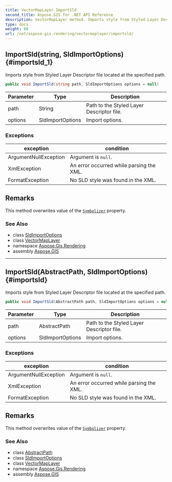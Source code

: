 ```yaml
---
title: VectorMapLayer.ImportSld
second_title: Aspose.GIS for .NET API Reference
description: VectorMapLayer method. Imports style from Styled Layer Descriptor file located at the specified path
type: docs
weight: 60
url: /net/aspose.gis.rendering/vectormaplayer/importsld/
---
```

## ImportSld(string, SldImportOptions) {#importsld_1}

Imports style from Styled Layer Descriptor file located at the specified path.

```csharp
public void ImportSld(string path, SldImportOptions options = null)
```

| Parameter | Type | Description |
| --- | --- | --- |
| path | String | Path to the Styled Layer Descriptor file. |
| options | SldImportOptions | Import options. |

### Exceptions

| exception | condition |
| --- | --- |
| ArgumentNullException | Argument is `null`. |
| XmlException | An error occurred while parsing the XML. |
| FormatException | No SLD style was found in the XML. |

## Remarks

This method overwrites value of the [`Symbolizer`](../symbolizer/) property.

### See Also

* class [SldImportOptions](../../../aspose.gis.rendering.sld/sldimportoptions/)
* class [VectorMapLayer](../)
* namespace [Aspose.Gis.Rendering](../../vectormaplayer/)
* assembly [Aspose.GIS](../../../)

---

## ImportSld(AbstractPath, SldImportOptions) {#importsld}

Imports style from Styled Layer Descriptor file located at the specified path.

```csharp
public void ImportSld(AbstractPath path, SldImportOptions options = null)
```

| Parameter | Type | Description |
| --- | --- | --- |
| path | AbstractPath | Path to the Styled Layer Descriptor file. |
| options | SldImportOptions | Import options. |

### Exceptions

| exception | condition |
| --- | --- |
| ArgumentNullException | Argument is `null`. |
| XmlException | An error occurred while parsing the XML. |
| FormatException | No SLD style was found in the XML. |

## Remarks

This method overwrites value of the [`Symbolizer`](../symbolizer/) property.

### See Also

* class [AbstractPath](../../../aspose.gis/abstractpath/)
* class [SldImportOptions](../../../aspose.gis.rendering.sld/sldimportoptions/)
* class [VectorMapLayer](../)
* namespace [Aspose.Gis.Rendering](../../vectormaplayer/)
* assembly [Aspose.GIS](../../../)


